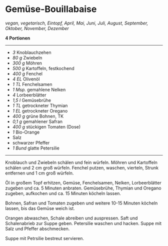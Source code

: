 # Gemüse-Bouillabaise

*vegan, vegetarisch, Eintopf, April, Mai, Juni, Juli, August, September, Oktober, November, Dezember*

**4 Portionen**

---

- *3* Knoblauchzehen
- *80 g* Zwiebeln
- *300 g* Möhren
- *500 g* Kartoffeln, festkochend
- *400 g* Fenchel
- *4 EL* Olivenöl
- *1 TL* Fenchelsamen
- *1 Msp.* gemahlene Nelken
- *4* Lorbeerblätter
- *1,5 l* Gemüsebrühe
- *1 TL* getrockneter Thymian
- *1 EL* getrockneter Oregano
- *400 g* grüne Bohnen, TK
- *0,1 g* gemahlener Safran
- *400 g* stückigen Tomaten (Dose)
- *1* Bio-Orange
- Salz
- schwarzer Pfeffer
- *1 Bund* glatte Petersilie

---

Knoblauch und Zwiebeln schälen und fein würfeln. Möhren und Kartoffeln schälen und 2 cm groß würfeln. Fenchel putzen, waschen, vierteln, Strunk entfernen und 1 cm groß würfeln. 

Öl in großem Topf erhitzen, Gemüse, Fenchelsamen, Nelken, Lorbeerblätter zugeben und ca. 5 Minuten anbraten. Gemüsebrühe, Thymian und Oregano zugeben, aufkochen und ca. 15 Minuten köcheln lassen.

Bohnen, Safran und Tomaten zugeben und weitere 10-15 Minuten köcheln lassen, bis das Gemüse weich ist.

Orangen abwaschen, Schale abreiben und auspressen. Saft und Schalenabrieb zur Suppe geben. Petersilie waschen und hacken. Suppe mit Salz und Pfeffer abschmecken.

Suppe mit Petrsilie bestreut servieren.
